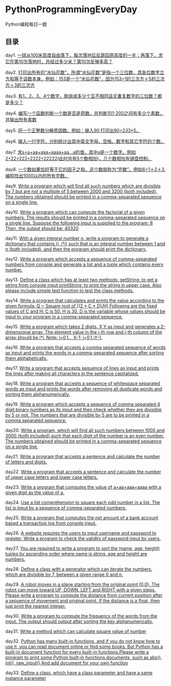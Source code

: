 # PythonProgrammingEveryDay

Python编程每日一题

## 目录

day1. [一球从100米高度自由落下，每次落地后反跳回原高度的一半；再落下，求它在第10次落地时，共经过多少米？第10次反弹多高？](https://github.com/Z-P-J/PythonProgrammingEveryday/blob/master/src/day1)

day2. [打印出所有的“水仙花数”，所谓“水仙花数”是指一个三位数，其各位数字立方和等于该数本身。例如：153是一个“水仙花数”，因为153=1的三次方＋5的三次方＋3的三次方](https://github.com/Z-P-J/PythonProgrammingEveryday/blob/master/src/day2)

day3. [有1、2、3、4个数字，能组成多少个互不相同且无重复数字的三位数？都是多少？](https://github.com/Z-P-J/PythonProgrammingEveryday/blob/master/src/day3)

day4. [编写一个函数判断一个数是否是奇数，并判断101-200之间有多少个素数，并输出所有素数](https://github.com/Z-P-J/PythonProgrammingEveryday/blob/master/src/day4)

day5. [将一个正整数分解质因数。例如：输入90,打印出90=2*3*3*5。](https://github.com/Z-P-J/PythonProgrammingEveryday/blob/master/src/day5)

day6. [输入一行字符，分别统计出其中英文字母、空格、数字和其它字符的个数。](https://github.com/Z-P-J/PythonProgrammingEveryday/blob/master/src/day6)

day7. [求s=a+aa+aaa+aaaa+aa...a的值，其中a是一个数字。例如2+22+222+2222+22222(此时共有5个数相加)，几个数相加有键盘控制。](https://github.com/Z-P-J/PythonProgrammingEveryday/blob/master/src/day7)

day8. [一个数如果恰好等于它的因子之和，这个数就称为“完数”。例如6=1＋2＋3.编程找出1000以内的所有完数。](https://github.com/Z-P-J/PythonProgrammingEveryday/blob/master/src/day8)

day9. [Write a program which will find all such numbers which are divisible by 7 but are not a multiple of 5,between 2000 and 3200 (both included). The numbers obtained should be printed in a comma-separated sequence on a single line.](https://github.com/Z-P-J/PythonProgrammingEveryday/blob/master/src/day9)

day10. [Write a program which can compute the factorial of a given numbers. The results should be printed in a comma-separated sequence on a single line. Suppose the following input is supplied to the program: 8 Then, the output should be: 40320](https://github.com/Z-P-J/PythonProgrammingEveryday/blob/master/src/day10)

day11. [With a given integral number n, write a program to generate a dictionary that contains (i, i*i) such that is an integral number between 1 and n (both included). and then the program should print the dictionary.](https://github.com/Z-P-J/PythonProgrammingEveryday/blob/master/src/day11)

day12. [Write a program which accepts a sequence of comma-separated numbers from console and generate a list and a tuple which contains every number.](https://github.com/Z-P-J/PythonProgrammingEveryday/blob/master/src/day12)

day13. [Define a class which has at least two methods: getString: to get a string from console input printString: to print the string in upper case. Also please include simple test function to test the class methods.](https://github.com/Z-P-J/PythonProgrammingEveryday/blob/master/src/day13)

day14. [Write a program that calculates and prints the value according to the given formula: Q = Square root of [(2 * C * D)/H] Following are the fixed values of C and H: C is 50. H is 30. D is the variable whose values should be input to your program in a comma-separated sequence.](https://github.com/Z-P-J/PythonProgrammingEveryday/blob/master/src/day14)

day15. [Write a program which takes 2 digits, X,Y as input and generates a 2-dimensional array. The element value in the i-th row and j-th column of the array should be i*j. Note: i=0,1.., X-1; j=0,1,¡­Y-1.](https://github.com/Z-P-J/PythonProgrammingEveryday/blob/master/src/day15)

day16. [Write a program that accepts a comma separated sequence of words as input and prints the words in a comma-separated sequence after sorting them alphabetically.](https://github.com/Z-P-J/PythonProgrammingEveryday/blob/master/src/day16)

day17. [Write a program that accepts sequence of lines as input and prints the lines after making all characters in the sentence capitalized.](https://github.com/Z-P-J/PythonProgrammingEveryday/blob/master/src/day17)

day18. [Write a program that accepts a sequence of whitespace separated words as input and prints the words after removing all duplicate words and sorting them alphanumerically.](https://github.com/Z-P-J/PythonProgrammingEveryday/blob/master/src/day18)

day19. [Write a program which accepts a sequence of comma separated 4 digit binary numbers as its input and then check whether they are divisible by 5 or not. The numbers that are divisible by 5 are to be printed in a comma separated sequence.](https://github.com/Z-P-J/PythonProgrammingEveryday/blob/master/src/day19)

day20. [Write a program, which will find all such numbers between 1000 and 3000 (both included) such that each digit of the number is an even number. The numbers obtained should be printed in a comma-separated sequence on a single line.](https://github.com/Z-P-J/PythonProgrammingEveryday/blob/master/src/day20)

day21. [Write a program that accepts a sentence and calculate the number of letters and digits.](https://github.com/Z-P-J/PythonProgrammingEveryday/blob/master/src/day21)

day22. [Write a program that accepts a sentence and calculate the number of upper case letters and lower case letters.](https://github.com/Z-P-J/PythonProgrammingEveryday/blob/master/src/day22)

day23. [Write a program that computes the value of a+aa+aaa+aaaa with a given digit as the value of a.](https://github.com/Z-P-J/PythonProgrammingEveryday/blob/master/src/day23)

day24. [Use a list comprehension to square each odd number in a list. The list is input by a sequence of comma-separated numbers.](https://github.com/Z-P-J/PythonProgrammingEveryday/blob/master/src/day24)

day25. [Write a program that computes the net amount of a bank account based a transaction log from console input.](https://github.com/Z-P-J/PythonProgrammingEveryday/blob/master/src/day25)

day26. [A website requires the users to input username and password to register. Write a program to check the validity of password input by users.](https://github.com/Z-P-J/PythonProgrammingEveryday/blob/master/src/day26)

day27. [You are required to write a program to sort the (name, age, height) tuples by ascending order where name is string, age and height are numbers.](https://github.com/Z-P-J/PythonProgrammingEveryday/blob/master/src/day27)

day28. [Define a class with a generator which can iterate the numbers, which are divisible by 7, between a given range 0 and n.](https://github.com/Z-P-J/PythonProgrammingEveryday/blob/master/src/day28)

day29. [A robot moves in a plane starting from the original point (0,0). The robot can move toward UP, DOWN, LEFT and RIGHT with a given steps. Please write a program to compute the distance from current position after a sequence of movement and original point. If the distance is a float, then just print the nearest integer.](https://github.com/Z-P-J/PythonProgrammingEveryday/blob/master/src/day29)

day30. [Write a program to compute the frequency of the words from the input. The output should output after sorting the key alphanumerically.](https://github.com/Z-P-J/PythonProgrammingEveryday/blob/master/src/day30)

day31. [Write a method which can calculate square value of number](https://github.com/Z-P-J/PythonProgrammingEveryday/blob/master/src/day31)

day32. [Python has many built-in functions, and if you do not know how to use it, you can read document online or find some books. But Python has a built-in document function for every built-in functions.Please write a program to print some Python built-in functions documents, such as abs(), int(), raw_input() And add document for your own function](https://github.com/Z-P-J/PythonProgrammingEveryday/blob/master/src/day32)

day33. [Define a class, which have a class parameter and have a same instance parameter](https://github.com/Z-P-J/PythonProgrammingEveryday/blob/master/src/day33)